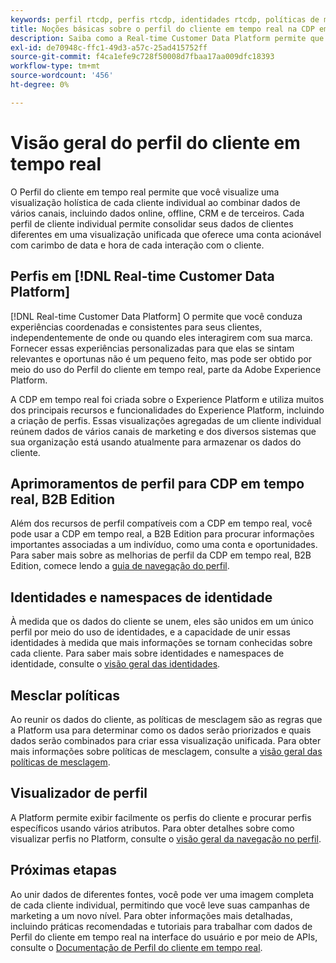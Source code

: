 ```yaml
---
keywords: perfil rtcdp, perfis rtcdp, identidades rtcdp, políticas de mesclagem rtcdp, perfil do cliente em tempo real
title: Noções básicas sobre o perfil do cliente em tempo real na CDP em tempo real
description: Saiba como a Real-time Customer Data Platform permite que você conduza experiências coordenadas, consistentes e relevantes para seus clientes usando o Perfil do cliente em tempo real.
exl-id: de70948c-ffc1-49d3-a57c-25ad415752ff
source-git-commit: f4ca1efe9c728f50008d7fbaa17aa009dfc18393
workflow-type: tm+mt
source-wordcount: '456'
ht-degree: 0%

---
```


# Visão geral do perfil do cliente em tempo real

O Perfil do cliente em tempo real permite que você visualize uma visualização holística de cada cliente individual ao combinar dados de vários canais, incluindo dados online, offline, CRM e de terceiros. Cada perfil de cliente individual permite consolidar seus dados de clientes diferentes em uma visualização unificada que oferece uma conta acionável com carimbo de data e hora de cada interação com o cliente.

## Perfis em [!DNL Real-time Customer Data Platform]

[!DNL Real-time Customer Data Platform] O permite que você conduza experiências coordenadas e consistentes para seus clientes, independentemente de onde ou quando eles interagirem com sua marca. Fornecer essas experiências personalizadas para que elas se sintam relevantes e oportunas não é um pequeno feito, mas pode ser obtido por meio do uso do Perfil do cliente em tempo real, parte da Adobe Experience Platform.

A CDP em tempo real foi criada sobre o Experience Platform e utiliza muitos dos principais recursos e funcionalidades do Experience Platform, incluindo a criação de perfis. Essas visualizações agregadas de um cliente individual reúnem dados de vários canais de marketing e dos diversos sistemas que sua organização está usando atualmente para armazenar os dados do cliente.

## Aprimoramentos de perfil para CDP em tempo real, B2B Edition

Além dos recursos de perfil compatíveis com a CDP em tempo real, você pode usar a CDP em tempo real, a B2B Edition para procurar informações importantes associadas a um indivíduo, como uma conta e oportunidades. Para saber mais sobre as melhorias de perfil da CDP em tempo real, B2B Edition, comece lendo a [guia de navegação do perfil](profile-browse.md).

## Identidades e namespaces de identidade

À medida que os dados do cliente se unem, eles são unidos em um único perfil por meio do uso de identidades, e a capacidade de unir essas identidades à medida que mais informações se tornam conhecidas sobre cada cliente. Para saber mais sobre identidades e namespaces de identidade, consulte o [visão geral das identidades](identities-overview.md).

## Mesclar políticas

Ao reunir os dados do cliente, as políticas de mesclagem são as regras que a Platform usa para determinar como os dados serão priorizados e quais dados serão combinados para criar essa visualização unificada. Para obter mais informações sobre políticas de mesclagem, consulte a [visão geral das políticas de mesclagem](merge-policies.md).

## Visualizador de perfil

A Platform permite exibir facilmente os perfis do cliente e procurar perfis específicos usando vários atributos. Para obter detalhes sobre como visualizar perfis no Platform, consulte o [visão geral da navegação no perfil](profile-browse.md).

## Próximas etapas

Ao unir dados de diferentes fontes, você pode ver uma imagem completa de cada cliente individual, permitindo que você leve suas campanhas de marketing a um novo nível. Para obter informações mais detalhadas, incluindo práticas recomendadas e tutoriais para trabalhar com dados de Perfil do cliente em tempo real na interface do usuário e por meio de APIs, consulte o [Documentação de Perfil do cliente em tempo real](../../profile/home.md).
